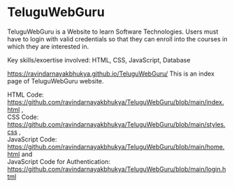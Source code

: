 # TeluguWebGuru
TeluguWebGuru is a Website to learn Software Technologies. Users must have to login with valid credentials so that they can enroll into the courses in which they are interested in.

Key skills/exoertise involved: HTML, CSS, JavaScript, Database

https://ravindarnayakbhukya.github.io/TeluguWebGuru/
This is an index page of TeluguWebGuru website.

HTML Code: https://github.com/ravindarnayakbhukya/TeluguWebGuru/blob/main/index.html ,                            
CSS Code: https://github.com/ravindarnayakbhukya/TeluguWebGuru/blob/main/styles.css ,                       
JavaScript Code: https://github.com/ravindarnayakbhukya/TeluguWebGuru/blob/main/home.html and                         
JavaScript Code for Authentication: https://github.com/ravindarnayakbhukya/TeluguWebGuru/blob/main/login.html
